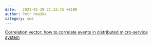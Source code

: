 ```yaml
---
date:   2021-01-30 21:32:45 +0100
author: Petr Houška
category: swe
---	
```

[Correlation vector: how to correlate events in distributed micro-service system](https://github.com/microsoft/CorrelationVector/blob/master/cV%20-%203.0.md)
